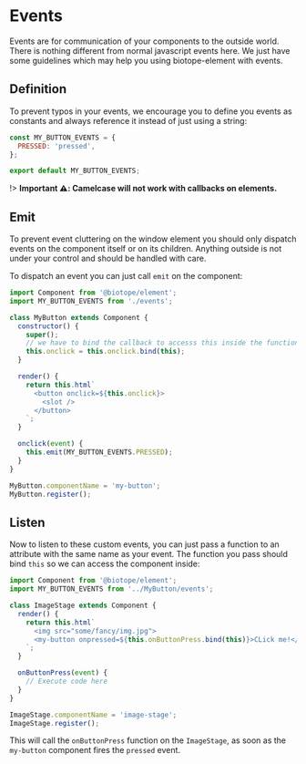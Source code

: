 # Events
Events are for communication of your components to the outside world.
There is nothing different from normal javascript events here.
We just have some guidelines which may help you using biotope-element with events.

## Definition
To prevent typos in your events, we encourage you to define you events as constants and always
reference it instead of just using a string:

```javascript
const MY_BUTTON_EVENTS = {
  PRESSED: 'pressed',
};

export default MY_BUTTON_EVENTS;
```

!> __Important ⚠️: Camelcase will not work with callbacks on elements.__

## Emit
To prevent event cluttering on the window element you should only dispatch events on the component
itself or on its children. Anything outside is not under your control and should be handled with
care.

To dispatch an event you can just call `emit` on the component:

```javascript
import Component from '@biotope/element';
import MY_BUTTON_EVENTS from './events';

class MyButton extends Component {
  constructor() {
    super();
    // we have to bind the callback to accesss this inside the function
    this.onclick = this.onclick.bind(this);
  }

  render() {
    return this.html`
      <button onclick=${this.onclick}>
        <slot />
      </button>
    `;
  }

  onclick(event) {
    this.emit(MY_BUTTON_EVENTS.PRESSED);
  }
}

MyButton.componentName = 'my-button';
MyButton.register();
```

## Listen
Now to listen to these custom events, you can just pass a function to an attribute with the same
name as your event. The function you pass should bind `this` so we can access the component inside:

```javascript
import Component from '@biotope/element';
import MY_BUTTON_EVENTS from '../MyButton/events';

class ImageStage extends Component {
  render() {
    return this.html`
      <img src="some/fancy/img.jpg"> 
      <my-button onpressed=${this.onButtonPress.bind(this)}>CLick me!</button>
    `;
  }

  onButtonPress(event) {
    // Execute code here
  }
}

ImageStage.componentName = 'image-stage';
ImageStage.register();
```

This will call the `onButtonPress` function on the `ImageStage`, as soon as the `my-button`
component fires the `pressed` event.
